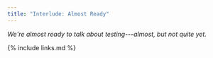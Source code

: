 ```yaml
---
title: "Interlude: Almost Ready"
---
```


*We're almost ready to talk about testing---almost,
but not quite yet.*

{% include links.md %}
